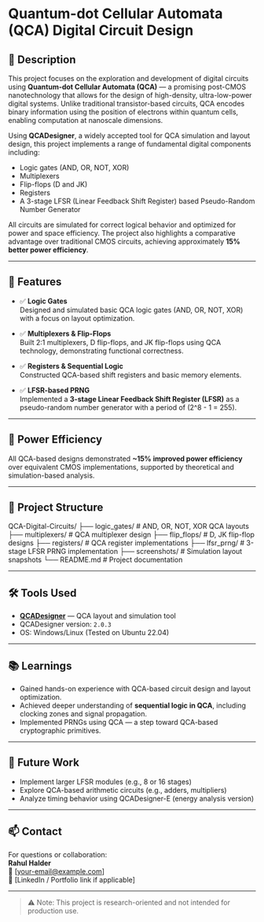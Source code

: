 # Quantum-dot Cellular Automata (QCA) Digital Circuit Design

## 🧠 Description

This project focuses on the exploration and development of digital circuits using **Quantum-dot Cellular Automata (QCA)** — a promising post-CMOS nanotechnology that allows for the design of high-density, ultra-low-power digital systems. Unlike traditional transistor-based circuits, QCA encodes binary information using the position of electrons within quantum cells, enabling computation at nanoscale dimensions.

Using **QCADesigner**, a widely accepted tool for QCA simulation and layout design, this project implements a range of fundamental digital components including:

- Logic gates (AND, OR, NOT, XOR)
- Multiplexers
- Flip-flops (D and JK)
- Registers
- A 3-stage LFSR (Linear Feedback Shift Register) based Pseudo-Random Number Generator

All circuits are simulated for correct logical behavior and optimized for power and space efficiency. The project also highlights a comparative advantage over traditional CMOS circuits, achieving approximately **15% better power efficiency**.

---

## 🚀 Features

- ✅ **Logic Gates**  
  Designed and simulated basic QCA logic gates (AND, OR, NOT, XOR) with a focus on layout optimization.

- ✅ **Multiplexers & Flip-Flops**  
  Built 2:1 multiplexers, D flip-flops, and JK flip-flops using QCA technology, demonstrating functional correctness.

- ✅ **Registers & Sequential Logic**  
  Constructed QCA-based shift registers and basic memory elements.

- ✅ **LFSR-based PRNG**  
  Implemented a **3-stage Linear Feedback Shift Register (LFSR)** as a pseudo-random number generator with a period of \(2^8 - 1 = 255\).

---

## 🔋 Power Efficiency

All QCA-based designs demonstrated **~15% improved power efficiency** over equivalent CMOS implementations, supported by theoretical and simulation-based analysis.

---

## 📁 Project Structure

QCA-Digital-Circuits/
├── logic_gates/       # AND, OR, NOT, XOR QCA layouts
├── multiplexers/      # QCA multiplexer design
├── flip_flops/        # D, JK flip-flop designs
├── registers/         # QCA register implementations
├── lfsr_prng/         # 3-stage LFSR PRNG implementation
├── screenshots/       # Simulation layout snapshots
└── README.md          # Project documentation


---

## 🛠 Tools Used

- [**QCADesigner**](http://www.mina.ubc.ca/qcadesigner) — QCA layout and simulation tool  
- QCADesigner version: `2.0.3`  
- OS: Windows/Linux (Tested on Ubuntu 22.04)

---

## 📚 Learnings

- Gained hands-on experience with QCA-based circuit design and layout optimization.
- Achieved deeper understanding of **sequential logic in QCA**, including clocking zones and signal propagation.
- Implemented PRNGs using QCA — a step toward QCA-based cryptographic primitives.

---

## 📌 Future Work

- Implement larger LFSR modules (e.g., 8 or 16 stages)
- Explore QCA-based arithmetic circuits (e.g., adders, multipliers)
- Analyze timing behavior using QCADesigner-E (energy analysis version)

---

## 📫 Contact

For questions or collaboration:  
**Rahul Halder**  
📧 [your-email@example.com]  
🔗 [LinkedIn / Portfolio link if applicable]

---

> ⚠️ Note: This project is research-oriented and not intended for production use.
